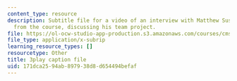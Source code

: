 ```yaml
---
content_type: resource
description: Subtitle file for a video of an interview with Matthew Susskind, a student
  from the course, discussing his team project.
file: https://ol-ocw-studio-app-production.s3.amazonaws.com/courses/cms-611j-creating-video-games-fall-2014/171dca2594ab897938d8d654494befaf_uX-D5Q_5v4A.srt
file_type: application/x-subrip
learning_resource_types: []
resourcetype: Other
title: 3play caption file
uid: 171dca25-94ab-8979-38d8-d654494befaf
---
```

